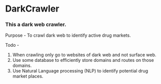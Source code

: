 # DarkCrawler
### This a dark web crawler.

Purpose - To crawl dark web to identify active drug markets.

Todo -
1. When crawling only go to websites of dark web and not surface web.
2. Use some database to efficiently store domains and routes on those domains.
3. Use Natural Language processing (NLP) to identify potential drug market places.
